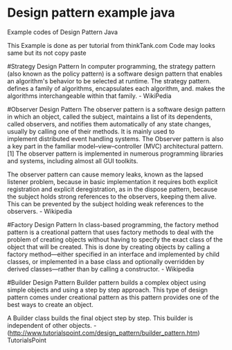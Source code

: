 # Design pattern example java
Example codes of Design Pattern Java 

 
This Example is done as per tutorial from thinkTank.com
Code may looks same but its not copy paste


#Strategy Design Pattern
   In computer programming, the strategy pattern (also known as the policy
   pattern) is a software design pattern that enables an algorithm's behavior to
   be selected at runtime. The strategy pattern. defines a family of algorithms,
   encapsulates each algorithm, and. makes the algorithms interchangeable within
   that family. - WikiPedia

#Observer Design Pattern
   The observer pattern is a software design pattern in which an object, called the subject, maintains a list of its dependents, called
   observers, and notifies them automatically of any state changes, usually by calling one of their methods. It is mainly used to      
   implement   distributed event handling systems. The Observer pattern is also a key part in the familiar model–view–controller (MVC)
   architectural pattern.[1] The observer pattern is implemented in numerous programming libraries and systems, including almost all GUI
   toolkits.
   
   The observer pattern can cause memory leaks, known as the lapsed listener problem, because in basic implementation it requires both
   explicit registration and explicit deregistration, as in the dispose pattern, because the subject holds strong references to the
   observers, keeping them alive. This can be prevented by the subject holding weak references to the observers. - Wikipedia
   

#Factory Design Pattern
  In class-based programming, the factory method pattern is a creational pattern that uses factory methods to deal with the problem
    of creating objects without having to specify the exact class of the object that will be created. This is done by creating objects
    by calling a factory method—either specified in an interface and implemented by child classes, or implemented in a base class and
    optionally overridden by derived classes—rather than by calling a constructor. - Wikipedia

#Builder Design Pattern
  Builder pattern builds a complex object using simple objects and using a step by step approach. This type of design pattern comes
  under creational pattern as this pattern provides one of the best ways to create an object.
  
  A Builder class builds the final object step by step. This builder is independent of other objects. -  (http://www.tutorialspoint.com/design_pattern/builder_pattern.htm) TutorialsPoint
